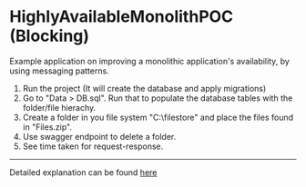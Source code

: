 ﻿# HighlyAvailableMonolithPOC (Blocking)

Example application on improving a monolithic application's availability, by using messaging patterns.


1) Run the project (It will create the database and apply migrations)
2) Go to "Data > DB.sql". Run that to populate the database tables with the folder/file hierachy.
3) Create a folder in you file system "C:\filestore" and place the files found in "Files.zip".
4) Use swagger endpoint to delete a folder.
5) See time taken for request-response.

---

Detailed explanation can be found [here](https://www.ledjonbehluli.com/posts/aug_2_20/)